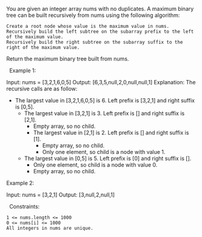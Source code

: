 You are given an integer array nums with no duplicates. A maximum binary tree can be built recursively from nums using the following algorithm:


	Create a root node whose value is the maximum value in nums.
	Recursively build the left subtree on the subarray prefix to the left of the maximum value.
	Recursively build the right subtree on the subarray suffix to the right of the maximum value.


Return the maximum binary tree built from nums.

 
Example 1:

Input: nums = [3,2,1,6,0,5]
Output: [6,3,5,null,2,0,null,null,1]
Explanation: The recursive calls are as follow:
- The largest value in [3,2,1,6,0,5] is 6. Left prefix is [3,2,1] and right suffix is [0,5].
    - The largest value in [3,2,1] is 3. Left prefix is [] and right suffix is [2,1].
        - Empty array, so no child.
        - The largest value in [2,1] is 2. Left prefix is [] and right suffix is [1].
            - Empty array, so no child.
            - Only one element, so child is a node with value 1.
    - The largest value in [0,5] is 5. Left prefix is [0] and right suffix is [].
        - Only one element, so child is a node with value 0.
        - Empty array, so no child.


Example 2:

Input: nums = [3,2,1]
Output: [3,null,2,null,1]


 
Constraints:


	1 <= nums.length <= 1000
	0 <= nums[i] <= 1000
	All integers in nums are unique.

